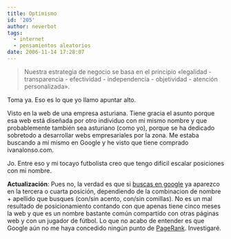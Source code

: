 ```yaml
---
title: Optimismo
id: '205'
author: neverbot
tags:
  - internet
  - pensamientos aleatorios
date: 2006-11-14 17:28:07
---
```


> Nuestra estrategia de negocio se basa en el principio «legalidad - transparencia - efectividad - independencia - objetividad - atención personalizada».

Toma ya. Eso es lo que yo llamo apuntar alto.

Visto en la web de una empresa asturiana. Tiene gracia el asunto porque esa web está diseñada por otro individuo con mi mismo nombre y que probablemente también sea asturiano (como yo), porque se ha dedicado sobretodo a desarrollar webs empresariales por la zona. Me estaba buscando a mí mismo en Google y he visto que tiene comprado ivanalonso.com.

Jo. Entre eso y mi tocayo futbolista creo que tengo difícil escalar posiciones con mi nombre.

**Actualización**: Pues no, la verdad es que si [buscas en google](http://www.google.com/search?q=%22iv%C3%A1n+alonso%22) ya aparezco en la tercera o cuarta posición, dependiendo de la combinacion de nombre + apellido que busques (con/sin acento, con/sin comillas). No es un mal resultado de posicionamiento contando con que apenas tiene cinco meses la web y que es un nombre bastante común compartido con otras páginas web y con un jugador de fútbol. Lo que no acabo de entender es que Google aún no me haya concedido ningún punto de [PageRank](http://en.wikipedia.org/wiki/PageRank). Investigaré.
